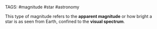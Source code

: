TAGS: #magnitude #star #astronomy 

This type of magnitude refers to the **apparent magnitude** or how bright a star is as seen from Earth, confined to the **visual spectrum**. 
